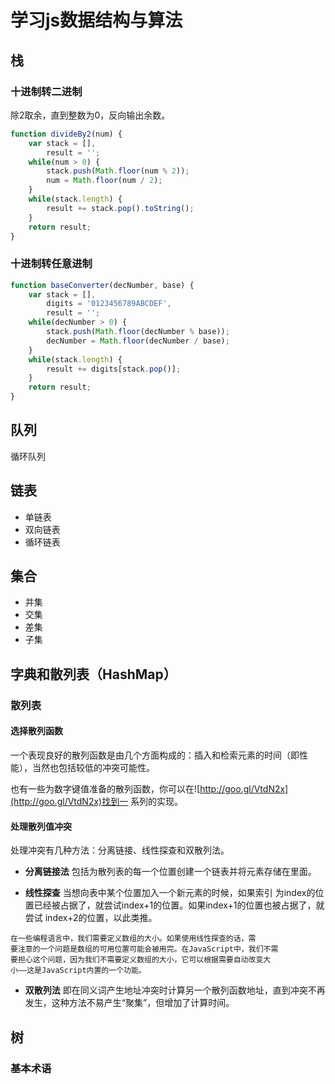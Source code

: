 # 学习js数据结构与算法

## 栈

### 十进制转二进制

除2取余，直到整数为0，反向输出余数。

```js
function divideBy2(num) {
    var stack = [],
        result = '';
    while(num > 0) {
        stack.push(Math.floor(num % 2));
        num = Math.floor(num / 2);
    }
    while(stack.length) {
        result += stack.pop().toString();
    }
    return result;
}
```

### 十进制转任意进制

```js
function baseConverter(decNumber, base) {
    var stack = [],
        digits = '0123456789ABCDEF',
        result = '';
    while(decNumber > 0) {
        stack.push(Math.floor(decNumber % base));
        decNumber = Math.floor(decNumber / base);
    }
    while(stack.length) {
        result += digits[stack.pop()];
    }
    return result;
}
```

## 队列

循环队列

## 链表

* 单链表
* 双向链表
* 循环链表

## 集合

* 并集
* 交集
* 差集
* 子集

## 字典和散列表（HashMap）

### 散列表

#### 选择散列函数

一个表现良好的散列函数是由几个方面构成的：插入和检索元素的时间（即性能），当然也包括较低的冲突可能性。

也有一些为数字键值准备的散列函数，你可以在![http://goo.gl/VtdN2x](http://goo.gl/VtdN2x)找到一
系列的实现。

#### 处理散列值冲突

处理冲突有几种方法：分离链接、线性探查和双散列法。

* **分离链接法** 包括为散列表的每一个位置创建一个链表并将元素存储在里面。

* **线性探查** 当想向表中某个位置加入一个新元素的时候，如果索引
为index的位置已经被占据了，就尝试index+1的位置。如果index+1的位置也被占据了，就尝试
index+2的位置，以此类推。

```text
在一些编程语言中，我们需要定义数组的大小。如果使用线性探查的话，需
要注意的一个问题是数组的可用位置可能会被用完。在JavaScript中，我们不需
要担心这个问题，因为我们不需要定义数组的大小，它可以根据需要自动改变大
小——这是JavaScript内置的一个功能。
```

* **双散列法** 即在同义词产生地址冲突时计算另一个散列函数地址，直到冲突不再发生，这种方法不易产生“聚集”，但增加了计算时间。

## 树

### 基本术语

